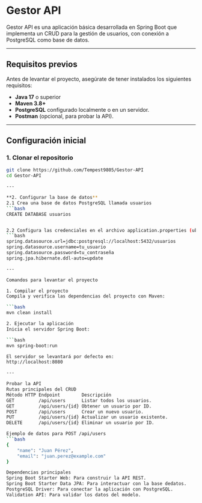 # **Gestor API**

Gestor API es una aplicación básica desarrollada en Spring Boot que implementa un CRUD para la gestión de usuarios, con conexión a PostgreSQL como base de datos.

---

## **Requisitos previos**

Antes de levantar el proyecto, asegúrate de tener instalados los siguientes requisitos:

- **Java 17** o superior
- **Maven 3.8+**
- **PostgreSQL** configurado localmente o en un servidor.
- **Postman** (opcional, para probar la API).

---

## **Configuración inicial**

### **1. Clonar el repositorio**
```bash
git clone https://github.com/Tempest9805/Gestor-API
cd Gestor-API

---

**2. Configurar la base de datos**
2.1 Crea una base de datos PostgreSQL llamada usuarios
```bash
CREATE DATABASE usuarios


2.2 Configura las credenciales en el archivo application.properties (ubicado en src/main/resources):
```bash
spring.datasource.url=jdbc:postgresql://localhost:5432/usuarios
spring.datasource.username=tu_usuario
spring.datasource.password=tu_contraseña
spring.jpa.hibernate.ddl-auto=update

---

Comandos para levantar el proyecto

1. Compilar el proyecto
Compila y verifica las dependencias del proyecto con Maven:

```bash
mvn clean install

2. Ejecutar la aplicación
Inicia el servidor Spring Boot:

```bash
mvn spring-boot:run

El servidor se levantará por defecto en:
http://localhost:8080

---

Probar la API
Rutas principales del CRUD
Método HTTP	Endpoint	    Descripción
GET	        /api/users	    Listar todos los usuarios.
GET	        /api/users/{id}	Obtener un usuario por ID.
POST	    /api/users	    Crear un nuevo usuario.
PUT	        /api/users/{id}	Actualizar un usuario existente.
DELETE	    /api/users/{id}	Eliminar un usuario por ID.

Ejemplo de datos para POST /api/users
```bash
{
    "name": "Juan Pérez",
    "email": "juan.perez@example.com"
}

Dependencias principales
Spring Boot Starter Web: Para construir la API REST.
Spring Boot Starter Data JPA: Para interactuar con la base dedatos.
PostgreSQL Driver: Para conectar la aplicación con PostgreSQL.
Validation API: Para validar los datos del modelo.